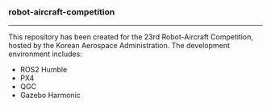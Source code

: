 ### robot-aircraft-competition
---
This repository has been created for the 23rd Robot-Aircraft Competition, hosted by the Korean Aerospace Administration. The development environment includes:
- ROS2 Humble
- PX4
- QGC
- Gazebo Harmonic


